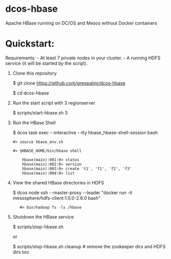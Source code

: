 # dcos-hbase
Apache HBase running on DC/OS and Mesos without Docker containers

# Quickstart:

Requirements: 
     - At least 7 private nodes in your cluster.
     - A running HDFS service (it will be started by the script).

1. Clone this repository

     $ git clone https://github.com/gregpalmr/dcos-hbase

     $ cd dcos-hbase

2. Run the start script with 3 regionserver

     $ scripts/start-hbase.sh 3

3. Run the HBase Shell

     $ dcos task exec --interactive --tty hbase_hbase-shell-session bash

       #> source hbase_env.sh

       #> $HBASE_HOME/bin/hbase shell

           hbase(main):001:0> status
           hbase(main):002:0> version
           hbase(main):003:0> create 't1', 'f1', 'f2', 'f3'
           hbase(main):004:0> list

4. View the shared HBase directories in HDFS

     $ dcos node ssh --master-proxy --leader "docker run -it mesosphere/hdfs-client:1.0.0-2.6.0 bash"

          #> bin/hadoop fs -ls /hbase

5. Shutdown the HBase service

     $ scripts/stop-hbase.sh

     or

     $ scripts/stop-hbase.sh cleanup   # remove the zookeeper dirs and HDFS dirs too


